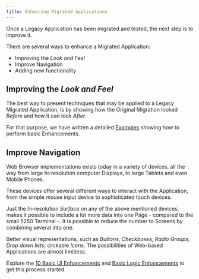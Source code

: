 ```yaml
---
title: Enhancing Migrated Applications
---
```


Once a Legacy Application has been migrated and tested, the next step is to improve it.

There are several ways to enhance a Migrated Application:

- Improving the *Look and Feel*
- Improve Navigation
- Adding new functionality

## Improving the *Look and Feel*

The best way to present techniques that may be applied to a Legacy Migrated Application, is by showing how the Original Migration looked *Before* and how it can look *After*.

For that purpose, we have written a detailed [Examples](/examples/sunfarm/sunfarm.html) showing how to perform basic Enhancements.

## Improve Navigation

Web Browser implementations exists today in a variety of devices, all the way from large hi-resolution computer Displays, to large Tablets and even Mobile Phones.

These devices offer several different ways to interact with the Application, from the simple mouse input device to sophisticated touch devices.

Just the hi-resolution *Surface* on any of the above mentioned devices, makes it possible to include a lot more data into one Page - compared to the small 5250 Terminal -. It is possible to reduce the number to Screens by combining several into one. 

Better visual representations, such as *Buttons*, *Checkboxes*, *Radio Groups*, *Drop down lists*, clickable *Icons*. The possibilities of Web-based Applications are almost limitless.

Explore the [10 Basic UI Enhancements](/examples/sunfarm/sunfarm.html) and [Basic Logic Enhancements](/examples/sunfarm/sunfarm-logic-change.html) to get this process started.